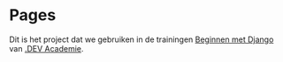 # Pages

Dit is het project dat we gebruiken in de trainingen [Beginnen met Django](https://academie.dev/aanbod/modules/beginnen-met-django/) van [.DEV Academie](https://academie.dev).



